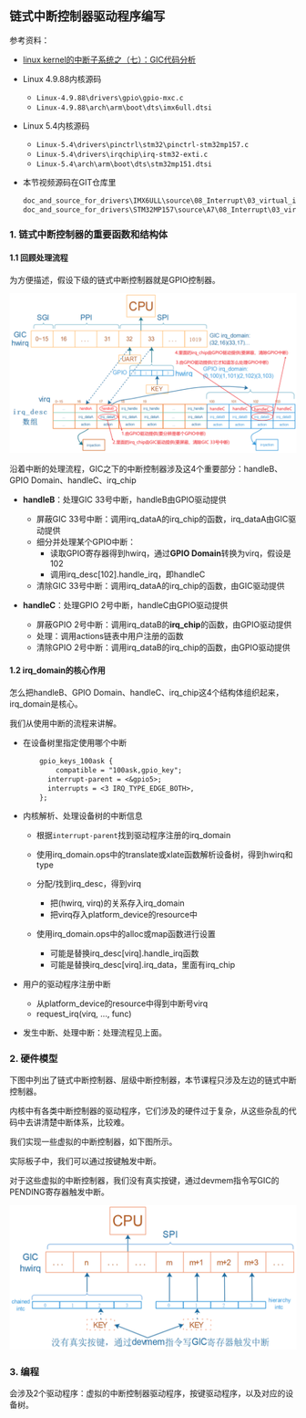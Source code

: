 ## 链式中断控制器驱动程序编写

参考资料：

* [linux kernel的中断子系统之（七）：GIC代码分析](http://www.wowotech.net/irq_subsystem/gic_driver.html)

* Linux 4.9.88内核源码

  * `Linux-4.9.88\drivers\gpio\gpio-mxc.c`
  * `Linux-4.9.88\arch\arm\boot\dts\imx6ull.dtsi`

* Linux 5.4内核源码
  
  * `Linux-5.4\drivers\pinctrl\stm32\pinctrl-stm32mp157.c`
  * `Linux-5.4\drivers\irqchip\irq-stm32-exti.c`
  * `Linux-5.4\arch\arm\boot\dts\stm32mp151.dtsi`
  
* 本节视频源码在GIT仓库里

  ```shell
  doc_and_source_for_drivers\IMX6ULL\source\08_Interrupt\03_virtual_int_controller_legacy
  doc_and_source_for_drivers\STM32MP157\source\A7\08_Interrupt\03_virtual_int_controller_legacy
  ```

  

### 1. 链式中断控制器的重要函数和结构体

#### 1.1 回顾处理流程

为方便描述，假设下级的链式中断控制器就是GPIO控制器。

![image-20210630171229980](pic/08_Interrupt/071_importan_function.png)

沿着中断的处理流程，GIC之下的中断控制器涉及这4个重要部分：handleB、GPIO Domain、handleC、irq_chip

* **handleB**：处理GIC 33号中断，handleB由GPIO驱动提供

  * 屏蔽GIC 33号中断：调用irq_dataA的irq_chip的函数，irq_dataA由GIC驱动提供
  * 细分并处理某个GPIO中断：
    * 读取GPIO寄存器得到hwirq，通过**GPIO Domain**转换为virq，假设是102
    * 调用irq_desc[102].handle_irq，即handleC
  * 清除GIC 33号中断：调用irq_dataA的irq_chip的函数，由GIC驱动提供

* **handleC**：处理GPIO 2号中断，handleC由GPIO驱动提供

  * 屏蔽GPIO 2号中断：调用irq_dataB的**irq_chip**的函数，由GPIO驱动提供
  * 处理：调用actions链表中用户注册的函数
  * 清除GPIO 2号中断：调用irq_dataB的irq_chip的函数，由GPIO驱动提供




#### 1.2 irq_domain的核心作用

怎么把handleB、GPIO Domain、handleC、irq_chip这4个结构体组织起来，irq_domain是核心。

我们从使用中断的流程来讲解。

* 在设备树里指定使用哪个中断

  ```shell
      gpio_keys_100ask {
          compatible = "100ask,gpio_key";
  		interrupt-parent = <&gpio5>;
  		interrupts = <3 IRQ_TYPE_EDGE_BOTH>,
      };
  ```

* 内核解析、处理设备树的中断信息

  * 根据`interrupt-parent`找到驱动程序注册的irq_domain
  * 使用irq_domain.ops中的translate或xlate函数解析设备树，得到hwirq和type
  
  * 分配/找到irq_desc，得到virq
    * 把(hwirq, virq)的关系存入irq_domain
    * 把virq存入platform_device的resource中
  * 使用irq_domain.ops中的alloc或map函数进行设置
    * 可能是替换irq_desc[virq].handle_irq函数
    * 可能是替换irq_desc[virq].irq_data，里面有irq_chip

* 用户的驱动程序注册中断
  
  * 从platform_device的resource中得到中断号virq
  * request_irq(virq, ..., func)
  
* 发生中断、处理中断：处理流程见上面。
  
  
  
### 2. 硬件模型

下图中列出了链式中断控制器、层级中断控制器，本节课程只涉及左边的链式中断控制器。

内核中有各类中断控制器的驱动程序，它们涉及的硬件过于复杂，从这些杂乱的代码中去讲清楚中断体系，比较难。

我们实现一些虚拟的中断控制器，如下图所示。

实际板子中，我们可以通过按键触发中断。

对于这些虚拟的中断控制器，我们没有真实按键，通过devmem指令写GIC的PENDING寄存器触发中断。

  ![image-20210703133953035](pic/08_Interrupt/076_virtual_intc_hardware.png)

  

###  3. 编程

会涉及2个驱动程序：虚拟的中断控制器驱动程序，按键驱动程序，以及对应的设备树。



